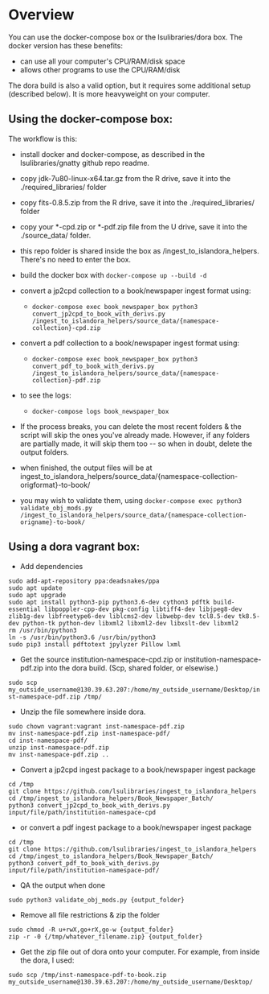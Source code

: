 # Overview

You can use the docker-compose box or the lsulibraries/dora box.  The docker version has these benefits:

- can use all your computer's CPU/RAM/disk space 
- allows other programs to use the CPU/RAM/disk

The dora build is also a valid option, but it requires some additional setup (described below).  It is more heavyweight on your computer.

## Using the docker-compose box:

The workflow is this:

- install docker and docker-compose, as described in the lsulibraries/gnatty github repo readme.
- copy jdk-7u80-linux-x64.tar.gz from the R drive, save it into the ./required_libraries/ folder
- copy fits-0.8.5.zip from the R drive, save it into the ./required_libraries/ folder
- copy your \*\-cpd.zip or \*\-pdf.zip file from the U drive, save it into the ./source_data/ folder.

- this repo folder is shared inside the box as /ingest_to_islandora_helpers.  There's no need to enter the box.

- build the docker box with `docker-compose up --build -d`
- convert a jp2cpd collection to a book/newspaper ingest format using:
	- `docker-compose exec book_newspaper_box python3 convert_jp2cpd_to_book_with_derivs.py /ingest_to_islandora_helpers/source_data/{namespace-collection}-cpd.zip`
- convert a pdf collection to a book/newspaper ingest format using:
	- `docker-compose exec book_newspaper_box python3 convert_pdf_to_book_with_derivs.py /ingest_to_islandora_helpers/source_data/{namespace-collection}-pdf.zip`

- to see the logs:
	- `docker-compose logs book_newspaper_box`

- If the process breaks, you can delete the most recent folders & the script will skip the ones you've already made.  However, if any folders are partially made, it will skip them too -- so when in doubt, delete the output folders.

- when finished, the output files will be at ingest_to_islandora_helpers/source_data/{namespace-collection-origformat}-to-book/

- you may wish to validate them, using `docker-compose exec python3 validate_obj_mods.py /ingest_to_islandora_helpers/source_data/{namespace-collection-origname}-to-book/`


## Using a dora vagrant box:

- Add dependencies

```sudo apt install wget zip software-properties-common -y
sudo add-apt-repository ppa:deadsnakes/ppa
sudo apt update
sudo apt upgrade
sudo apt install python3-pip python3.6-dev cython3 pdftk build-essential libpoppler-cpp-dev pkg-config libtiff4-dev libjpeg8-dev zlib1g-dev libfreetype6-dev liblcms2-dev libwebp-dev tcl8.5-dev tk8.5-dev python-tk python-dev libxml2 libxml2-dev libxslt-dev libxml2
rm /usr/bin/python3
ln -s /usr/bin/python3.6 /usr/bin/python3
sudo pip3 install pdftotext jpylyzer Pillow lxml
```

- Get the source institution-namespace-cpd.zip or institution-namespace-pdf.zip into the dora build.  (Scp, shared folder, or elsewise.)

`sudo scp my_outside_username@130.39.63.207:/home/my_outside_username/Desktop/inst-namespace-pdf.zip /tmp/`

- Unzip the file somewhere inside dora.

```mkdir inst-namespace-pdf
sudo chown vagrant:vagrant inst-namespace-pdf.zip
mv inst-namespace-pdf.zip inst-namespace-pdf/
cd inst-namespace-pdf/
unzip inst-namespace-pdf.zip
mv inst-namespace-pdf.zip ..
```

- Convert a jp2cpd ingest package to a book/newspaper ingest package

```
cd /tmp
git clone https://github.com/lsulibraries/ingest_to_islandora_helpers
cd /tmp/ingest_to_islandora_helpers/Book_Newspaper_Batch/
python3 convert_jp2cpd_to_book_with_derivs.py input/file/path/institution-namespace-cpd
```

- or convert a pdf ingest package to a book/newspaper ingest package

```
cd /tmp
git clone https://github.com/lsulibraries/ingest_to_islandora_helpers
cd /tmp/ingest_to_islandora_helpers/Book_Newspaper_Batch/
python3 convert_pdf_to_book_with_derivs.py input/file/path/institution-namespace-pdf/
```

- QA the output when done

`sudo python3 validate_obj_mods.py {output_folder}`

- Remove all file restrictions & zip the folder

```
sudo chmod -R u+rwX,go+rX,go-w {output_folder}
zip -r -0 {/tmp/whatever_filename.zip} {output_folder}
```

- Get the zip file out of dora onto your computer.  For example, from inside the dora, I used:

`sudo scp /tmp/inst-namespace-pdf-to-book.zip my_outside_username@130.39.63.207:/home/my_outside_username/Desktop/ `
